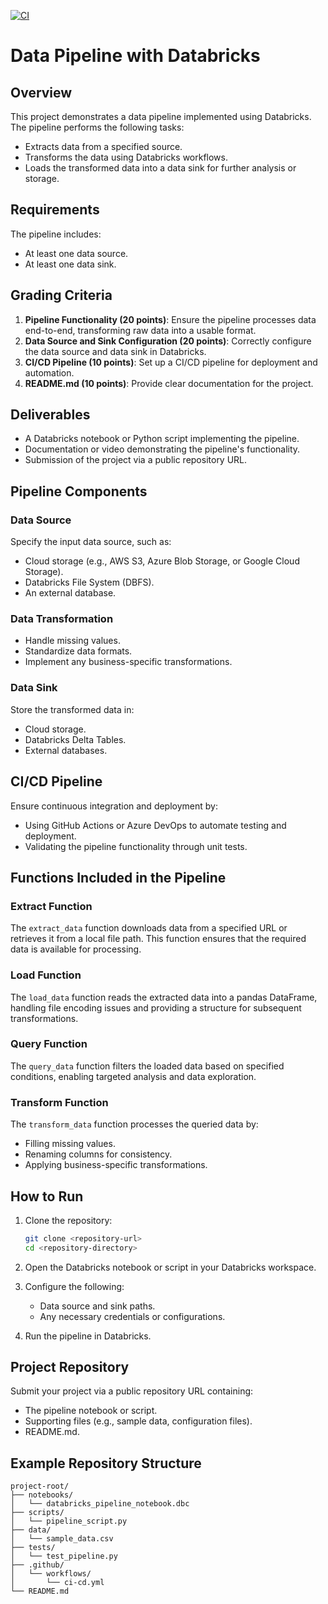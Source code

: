 [![CI](https://github.com/nogibjj/Eric_Ortega_Rodriguez_Mini_Project_6/actions/workflows/cicd.yml/badge.svg)](https://github.com/nogibjj/Eric_Ortega_Rodriguez_Mini_Project_6/actions/workflows/cicd.yml)
# Data Pipeline with Databricks

## Overview
This project demonstrates a data pipeline implemented using Databricks. The pipeline performs the following tasks:

- Extracts data from a specified source.
- Transforms the data using Databricks workflows.
- Loads the transformed data into a data sink for further analysis or storage.

## Requirements
The pipeline includes:
- At least one data source.
- At least one data sink.

## Grading Criteria
1. **Pipeline Functionality (20 points)**: Ensure the pipeline processes data end-to-end, transforming raw data into a usable format.
2. **Data Source and Sink Configuration (20 points)**: Correctly configure the data source and data sink in Databricks.
3. **CI/CD Pipeline (10 points)**: Set up a CI/CD pipeline for deployment and automation.
4. **README.md (10 points)**: Provide clear documentation for the project.

## Deliverables
- A Databricks notebook or Python script implementing the pipeline.
- Documentation or video demonstrating the pipeline's functionality.
- Submission of the project via a public repository URL.

## Pipeline Components

### Data Source
Specify the input data source, such as:
- Cloud storage (e.g., AWS S3, Azure Blob Storage, or Google Cloud Storage).
- Databricks File System (DBFS).
- An external database.

### Data Transformation
- Handle missing values.
- Standardize data formats.
- Implement any business-specific transformations.

### Data Sink
Store the transformed data in:
- Cloud storage.
- Databricks Delta Tables.
- External databases.

## CI/CD Pipeline
Ensure continuous integration and deployment by:
- Using GitHub Actions or Azure DevOps to automate testing and deployment.
- Validating the pipeline functionality through unit tests.

## Functions Included in the Pipeline

### Extract Function
The `extract_data` function downloads data from a specified URL or retrieves it from a local file path. This function ensures that the required data is available for processing.

### Load Function
The `load_data` function reads the extracted data into a pandas DataFrame, handling file encoding issues and providing a structure for subsequent transformations.

### Query Function
The `query_data` function filters the loaded data based on specified conditions, enabling targeted analysis and data exploration.

### Transform Function
The `transform_data` function processes the queried data by:
- Filling missing values.
- Renaming columns for consistency.
- Applying business-specific transformations.

## How to Run
1. Clone the repository:
   ```bash
   git clone <repository-url>
   cd <repository-directory>
   ```

2. Open the Databricks notebook or script in your Databricks workspace.

3. Configure the following:
   - Data source and sink paths.
   - Any necessary credentials or configurations.

4. Run the pipeline in Databricks.

## Project Repository
Submit your project via a public repository URL containing:
- The pipeline notebook or script.
- Supporting files (e.g., sample data, configuration files).
- README.md.

## Example Repository Structure
```
project-root/
├── notebooks/
│   └── databricks_pipeline_notebook.dbc
├── scripts/
│   └── pipeline_script.py
├── data/
│   └── sample_data.csv
├── tests/
│   └── test_pipeline.py
├── .github/
│   └── workflows/
│       └── ci-cd.yml
└── README.md
```


